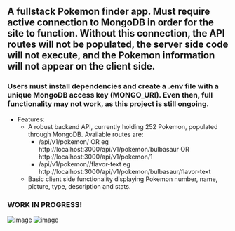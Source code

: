 ## A fullstack Pokemon finder app. Must require active connection to MongoDB in order for the site to function. Without this connection, the API routes will not be populated, the server side code will not execute, and the Pokemon information will not appear on the client side.
### Users must install dependencies and create a .env file with a unique MongoDB access key (MONGO_URI). Even then, full functionality may not work, as this project is still ongoing.

- Features:
  - A robust backend API, currently holding 252 Pokemon, populated through MongoDB. Available routes are:
    - /api/v1/pokemon/<pokemonName> OR <pokemonID> eg http://localhost:3000/api/v1/pokemon/bulbasaur OR http://localhost:3000/api/v1/pokemon/1
    - /api/v1/pokemon/<pokemonName>/flavor-text eg http://localhost:3000/api/v1/pokemon/bulbasaur/flavor-text
  - Basic client side functionality displaying Pokemon number, name, picture, type, description and stats.

### WORK IN PROGRESS!

![image](https://github.com/AdrianRegister/node-dex/assets/92818149/f01eff1a-5757-4894-8b9d-c31a72960f41)
![image](https://github.com/AdrianRegister/node-dex/assets/92818149/9480e1a1-ca38-42ff-b552-e5955c07d31a)

      
